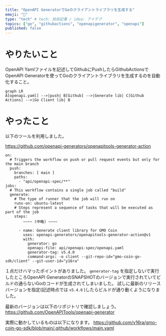 ```yaml
---
title: "OpenAPI GeneratorでGoのクライアントライブラリを生成する"
emoji: "💨"
type: "tech" # tech: 技術記事 / idea: アイデア
topics: ["go", "githubactions", "openapigenerator", "openapi"]
published: false
---
```


# やりたいこと

OpenAPI Yamlファイルを記述してGithubにPushしたらGithubActionsでOpenAPI Generatorを使ってGoのクライアントライブラリを生成するのを自動化すること。

```mermaid
graph LR
A[openapi.yaml] -->|push| B[Github] -->|Generate lib| C[Github Actions] -->|Go Client lib| B
```

# やったこと

以下のツールを利用しました。

https://github.com/openapi-generators/openapitools-generator-action

```
on:
  # Triggers the workflow on push or pull request events but only for the main branch
  push:
    branches: [ main ]
    paths:
      - "api/openapi-spec/**"
jobs:
  # This workflow contains a single job called "build"
  generate:
    # The type of runner that the job will run on
    runs-on: ubuntu-latest
    # Steps represent a sequence of tasks that will be executed as part of the job
    steps:
        ~~~~ (中略) ~~~~

      - name: Generate client library for GMO Coin
        uses: openapi-generators/openapitools-generator-action@v1
        with:
          generator: go
          openapi-file: api/openapi-spec/openapi.yaml
          generator-tag: v5.4.0
          command-args: -o client --git-repo-id="gmo-coin-go-sdk/client" --git-user-id="y16ra"

```

１点だけハマったポイントがありました。
`generator-tag` を指定しないで実行したところOpenAPI GeneratorのSNAPSHOTのバージョンで実行されていてビルドの通らないGoのコードが生成されてしまいました。
試しに最新のリリースバージョンを指定(記述時点では `v5.4.0` )したらビルドが通り動くようになりました。

最新のバージョンは以下のリポジトリで確認しましょう。
https://github.com/OpenAPITools/openapi-generator


実際に動かしているものは以下になります。
https://github.com/y16ra/gmo-coin-go-sdk/blob/main/.github/workflows/main.yaml